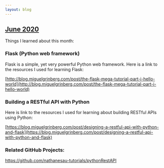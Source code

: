 ```yaml
---
layout: blog
---
```


## [June 2020](/blog/June2020)

Things I learned about this month:

### Flask (Python web framework)

Flask is a simple, yet very powerful Python web framework. Here is a link to the resources I used for learning Flask:

[http://blog.miguelgrinberg.com/post/the-flask-mega-tutorial-part-i-hello-world](http://blog.miguelgrinberg.com/post/the-flask-mega-tutorial-part-i-hello-world)

### Building a RESTful API with Python

Here is link to the resources I used for learning about building RESTful APIs using Python:

[https://blog.miguelgrinberg.com/post/designing-a-restful-api-with-python-and-flask](https://blog.miguelgrinberg.com/post/designing-a-restful-api-with-python-and-flask)

### Related GitHub Projects:

https://github.com/nathanesau-tutorials/pythonRestAPI
